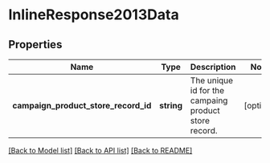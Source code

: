 # InlineResponse2013Data

## Properties
Name | Type | Description | Notes
------------ | ------------- | ------------- | -------------
**campaign_product_store_record_id** | **string** | The unique id for the campaing product store record. | [optional] 

[[Back to Model list]](../../README.md#documentation-for-models) [[Back to API list]](../../README.md#documentation-for-api-endpoints) [[Back to README]](../../README.md)

